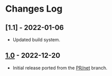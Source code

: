 # Changes Log

## [1.1] - 2022-01-06

* Updated build system.

## [1.0] - 2022-12-20

* Initial release ported from the [PR/net](https://github.com/jgmdev/lite-xl/tree/PR/net) branch.


[1.0]: https://github.com/jgmdev/lite-xl-net/releases/tag/v1.0
